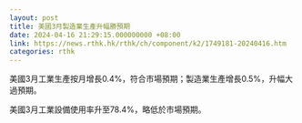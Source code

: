 ```yaml
---
layout: post
title: 美國3月製造業生產升幅勝預期
date: 2024-04-16 21:29:15.000000000 +08:00
link: https://news.rthk.hk/rthk/ch/component/k2/1749181-20240416.htm
categories: rthk
---
```


美國3月工業生產按月增長0.4%，符合市場預期；製造業生產增長0.5%，升幅大過預期。

美國3月工業設備使用率升至78.4%，略低於市場預期。
